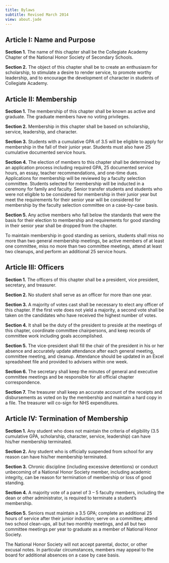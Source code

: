```yaml
---
title: Bylaws
subtitle: Revised March 2014
view: about.jade
---
```


## Article I: Name and Purpose

**Section 1.**  The name of this chapter shall be the Collegiate Academy Chapter of the National Honor Society of Secondary Schools.

**Section 2.**  The object of this chapter shall be to create an enthusiasm for scholarship, to stimulate a desire to render service, to promote worthy leadership, and to encourage the development of character in students of Collegiate Academy.

## Article II: Membership

**Section 1.**  The membership of this chapter shall be known as active and graduate.  The graduate members have no voting privileges. 

**Section 2.**  Membership in this chapter shall be based on scholarship, service, leadership, and character.

**Section 3.** Students with a cumulative GPA of 3.5 will be eligible to apply for membership in the fall of their junior year. Students must also have 25 cumulative documented service hours. 

**Section 4.**  The election of members to this chapter shall be determined by an application process including required GPA, 25 documented service hours, an essay, teacher recommendations, and one-time dues.  Applications for membership will be reviewed by a faculty selection committee.  Students selected for membership will be inducted in a ceremony for family and faculty.
Senior transfer students and students who were not eligible to be considered for membership in their junior year but meet the requirements for their senior year will be considered for membership by the faculty selection committee on a case-by-case basis.

**Section 5.**  Any active members who fall below the standards that were the basis for their election to membership and requirements for good standing in their senior year shall be dropped from the chapter.  
	 
To maintain membership in good standing as seniors, students shall miss no more than two general membership meetings, be active members of at least one committee, miss no more than two committee meetings, attend at least two cleanups, and perform an additional 25 service hours.

## Article III: Officers

**Section 1.**  The officers of this chapter shall be a president, vice president, secretary, and treasurer.  

**Section 2.**  No student shall serve as an officer for more than one year.

**Section 3.**  A majority of votes cast shall be necessary to elect any officer of this chapter.  If the first vote does not yield a majority, a second vote shall be taken on the candidates who have received the highest number of votes.

**Section 4.**  It shall be the duty of the president to preside at the meetings of this chapter, coordinate committee chairpersons, and keep records of committee work including goals accomplished.

**Section 5.**  The vice-president shall fill the chair of the president in his or her absence and accurately update attendance after each general meeting, committee meeting, and cleanup.  Attendance should be updated in an Excel spreadsheet file and provided to advisers within one week. 

**Section 6.**  The secretary shall keep the minutes of general and executive committee meetings and be responsible for all official chapter correspondence.

**Section 7.**  The treasurer shall keep an accurate account of the receipts and disbursements as voted on by the membership and maintain a hard copy in a file.  The treasurer will co-sign for NHS expenditures.

## Article IV: Termination of Membership

**Section 1.**  Any student who does not maintain the criteria of eligibility (3.5 cumulative GPA, scholarship, character, service, leadership) can have his/her membership terminated.

**Section 2.**  Any student who is officially suspended from school for any reason can have his/her membership terminated.

**Section 3.**  Chronic discipline (including excessive detentions) or conduct unbecoming of a National Honor Society member, including academic integrity, can be reason for termination of membership or loss of good standing.

**Section 4.**  A majority vote of a panel of 3 – 5 faculty members, including the dean or other administrator, is required to terminate a student’s membership.

**Section 5.**  Seniors must maintain a 3.5 GPA; complete an additional 25 hours of service after their junior induction; serve on a committee; attend two school clean-ups, all but two monthly meetings, and all but two committee meetings per year to graduate as a member of National Honor Society.

The National Honor Society will not accept parental, doctor, or other excusal notes.  In particular circumstances, members may appeal to the board for additional absences on a case by case basis. 



